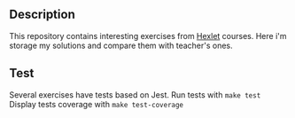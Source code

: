 ## Description

This repository contains interesting exercises from [Hexlet](https://hexlet.io) courses. Here i'm storage my solutions and compare them with teacher's ones.

## Test

Several exercises have tests based on Jest.
Run tests with `make test`
Display tests coverage with `make test-coverage`
